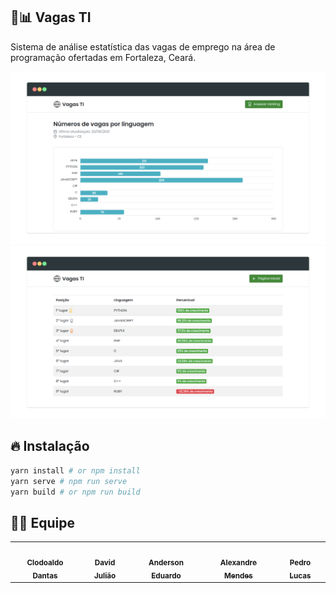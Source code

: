 ## 💼📊 Vagas TI

Sistema de análise estatística das vagas de emprego na área de programação ofertadas em Fortaleza, Ceará.

![Homepage](screenshots/home.png)
![Ranking](screenshots/ranking.png)

## 🔥 Instalação

```bash
yarn install # or npm install
yarn serve # npm run serve
yarn build # or npm run build
```

## 👨‍🚀 Equipe

<table>
  <tr>
    <td align="center">
      <a href="https://github.com/ClodoaldoDantas">
        <img src="https://avatars.githubusercontent.com/u/32376905?v=4" width="100px;" alt=""/>
        <br />
        <sub><b>Clodoaldo Dantas</b></sub>
      </a>
    </td>
    <td align="center">
      <a href="https://github.com/DavidJuliao">
        <img src="https://avatars.githubusercontent.com/u/69658226?v=4" width="100px;" alt=""/>
        <br />
        <sub><b>David Julião</b></sub>
      </a>
    </td>
    <td align="center">
      <a href="https://github.com/Anderson-06">
        <img src="https://avatars.githubusercontent.com/u/81194982?v=4" width="100px;" alt=""/>
        <br />
        <sub><b>Anderson Eduardo</b></sub>
      </a>
    </td>
    <td align="center">
      <a href="https://github.com/mendes-alexandre">
        <img src="https://avatars.githubusercontent.com/u/59848642?v=4" width="100px;" alt=""/>
        <br />
        <sub><b>Alexandre Mendes</b></sub>
      </a>
    </td>
    <td align="center">
      <a href="https://github.com/PedroLSM">
        <img src="https://avatars.githubusercontent.com/u/38364342?v=4" width="100px;" alt=""/>
        <br />
        <sub><b>Pedro Lucas</b></sub>
      </a>
    </td>
  </tr>
</table>
